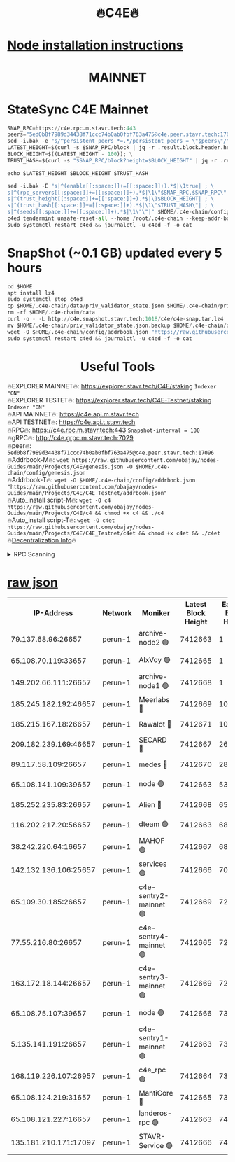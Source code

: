<h1 align="center"> 🔥C4E🔥</h1>

[Node installation instructions](https://github.com/obajay/nodes-Guides/tree/main/Projects/C4E)
=

<h1 align="center"> MAINNET</h1>

# StateSync C4E Mainnet
```python
SNAP_RPC=https://c4e.rpc.m.stavr.tech:443
peers="5ed0b8f7989d34438f71ccc74b0ab0fbf763a475@c4e.peer.stavr.tech:17096"
sed -i.bak -e "s/^persistent_peers *=.*/persistent_peers = \"$peers\"/" $HOME/.c4e-chain/config/config.toml
LATEST_HEIGHT=$(curl -s $SNAP_RPC/block | jq -r .result.block.header.height); \
BLOCK_HEIGHT=$((LATEST_HEIGHT - 100)); \
TRUST_HASH=$(curl -s "$SNAP_RPC/block?height=$BLOCK_HEIGHT" | jq -r .result.block_id.hash)

echo $LATEST_HEIGHT $BLOCK_HEIGHT $TRUST_HASH

sed -i.bak -E "s|^(enable[[:space:]]+=[[:space:]]+).*$|\1true| ; \
s|^(rpc_servers[[:space:]]+=[[:space:]]+).*$|\1\"$SNAP_RPC,$SNAP_RPC\"| ; \
s|^(trust_height[[:space:]]+=[[:space:]]+).*$|\1$BLOCK_HEIGHT| ; \
s|^(trust_hash[[:space:]]+=[[:space:]]+).*$|\1\"$TRUST_HASH\"| ; \
s|^(seeds[[:space:]]+=[[:space:]]+).*$|\1\"\"|" $HOME/.c4e-chain/config/config.toml
c4ed tendermint unsafe-reset-all --home /root/.c4e-chain --keep-addr-book
sudo systemctl restart c4ed && journalctl -u c4ed -f -o cat
```
# SnapShot (~0.1 GB) updated every 5 hours
```python
cd $HOME
apt install lz4
sudo systemctl stop c4ed
cp $HOME/.c4e-chain/data/priv_validator_state.json $HOME/.c4e-chain/priv_validator_state.json.backup
rm -rf $HOME/.c4e-chain/data
curl -o - -L http://c4e.snapshot.stavr.tech:1018/c4e/c4e-snap.tar.lz4 | lz4 -c -d - | tar -x -C $HOME/.c4e-chain --strip-components 2
mv $HOME/.c4e-chain/priv_validator_state.json.backup $HOME/.c4e-chain/data/priv_validator_state.json
wget -O $HOME/.c4e-chain/config/addrbook.json "https://raw.githubusercontent.com/obajay/nodes-Guides/main/Projects/C4E/addrbook.json"
sudo systemctl restart c4ed && journalctl -u c4ed -f -o cat
```
 <h1 align="center"> Useful Tools</h1>

🔥EXPLORER MAINNET🔥:  https://explorer.stavr.tech/C4E/staking            `Indexer "ON"` \
🔥EXPLORER TESTET🔥:   https://explorer.stavr.tech/C4E-Testnet/staking     `Indexer "ON"` \
🔥API MAINNET🔥:       https://c4e.api.m.stavr.tech \
🔥API TESTNET🔥:       https://c4e.api.t.stavr.tech \
🔥RPC🔥:               https://c4e.rpc.m.stavr.tech:443                  `Snapshot-interval = 100` \
🔥gRPC🔥:              http://c4e.grpc.m.stavr.tech:7029 \
🔥peer🔥:              `5ed0b8f7989d34438f71ccc74b0ab0fbf763a475@c4e.peer.stavr.tech:17096` \
🔥Addrbook-M🔥:    ```wget https://raw.githubusercontent.com/obajay/nodes-Guides/main/Projects/C4E/genesis.json -O $HOME/.c4e-chain/config/genesis.json``` \
🔥Addrbook-T🔥:    ```wget -O $HOME/.c4e-chain/config/addrbook.json "https://raw.githubusercontent.com/obajay/nodes-Guides/main/Projects/C4E/C4E_Testnet/addrbook.json"``` \
🔥Auto_install script-M🔥: ```wget -O c4 https://raw.githubusercontent.com/obajay/nodes-Guides/main/Projects/C4E/c4 && chmod +x c4 && ./c4``` \
🔥Auto_install script-T🔥: ```wget -O c4et https://raw.githubusercontent.com/obajay/nodes-Guides/main/Projects/C4E/C4E_Testnet/c4et && chmod +x c4et && ./c4et``` \
🔥[Decentralization Info](https://github.com/obajay/StateSync-snapshots/tree/main/Projects/C4E/Decentralization)🔥




<details>
<summary>RPC Scanning</summary>

<h2 align="center"> We scan nodes in real time every 4 hours. And we provide the final result of RPC endpoints.
We cannot influence the operation of these nodes in any way. </h2>


```python
If Voting Power is higher than 0 --> then the Node is a validator of the network and may be subject to attack and be a potential threat to the chain.
```
```python
We marked such validators with a red symbol
```

</details>

[raw json](https://rpc-check.c4e.stavr.tech/c4e/rpc-c4e-result.json)
=



<table><tr><th>IP-Address</th><th>Network</th><th>Moniker</th><th>Latest Block Height</th><th>Earliest Block Height</th><th>Catching Up</th><th>Tx Index</th><th>Voting Power</th><th>Scan Time</th></tr><tr><td>79.137.68.96:26657</td><td>perun-1</td><td>archive-node2 🟢</td><td>7412663</td><td>1</td><td>False</td><td>on</td><td>0</td><td>2024-03-02T10:37:46.325970101UTC</td></tr><tr><td>65.108.70.119:33657</td><td>perun-1</td><td>AlxVoy 🟢</td><td>7412665</td><td>1</td><td>False</td><td>on</td><td>0</td><td>2024-03-02T10:38:00.094478530UTC</td></tr><tr><td>149.202.66.111:26657</td><td>perun-1</td><td>archive-node1 🟢</td><td>7412668</td><td>1</td><td>False</td><td>on</td><td>0</td><td>2024-03-02T10:38:14.365009977UTC</td></tr><tr><td>185.245.182.192:46657</td><td>perun-1</td><td>Meerlabs 🔴</td><td>7412669</td><td>1051501</td><td>False</td><td>on</td><td>344614</td><td>2024-03-02T10:38:21.467667353UTC</td></tr><tr><td>185.215.167.18:26657</td><td>perun-1</td><td>Rawalot 🔴</td><td>7412671</td><td>1090501</td><td>False</td><td>on</td><td>450091</td><td>2024-03-02T10:38:32.502374523UTC</td></tr><tr><td>209.182.239.169:46657</td><td>perun-1</td><td>SECARD 🔴</td><td>7412667</td><td>2616101</td><td>False</td><td>off</td><td>749308</td><td>2024-03-02T10:38:11.737019650UTC</td></tr><tr><td>89.117.58.109:26657</td><td>perun-1</td><td>medes 🔴</td><td>7412670</td><td>2826001</td><td>False</td><td>off</td><td>891025</td><td>2024-03-02T10:38:28.166599502UTC</td></tr><tr><td>65.108.141.109:39657</td><td>perun-1</td><td>node 🟢</td><td>7412663</td><td>5303301</td><td>False</td><td>on</td><td>0</td><td>2024-03-02T10:37:48.676860216UTC</td></tr><tr><td>185.252.235.83:26657</td><td>perun-1</td><td>Alien 🔴</td><td>7412668</td><td>6502501</td><td>False</td><td>on</td><td>648215</td><td>2024-03-02T10:38:14.667776481UTC</td></tr><tr><td>116.202.217.20:56657</td><td>perun-1</td><td>dteam 🟢</td><td>7412663</td><td>6800901</td><td>False</td><td>on</td><td>0</td><td>2024-03-02T10:37:46.016858380UTC</td></tr><tr><td>38.242.220.64:16657</td><td>perun-1</td><td>MAHOF 🟢</td><td>7412667</td><td>6885501</td><td>False</td><td>on</td><td>0</td><td>2024-03-02T10:38:12.049129074UTC</td></tr><tr><td>142.132.136.106:25657</td><td>perun-1</td><td>services 🟢</td><td>7412666</td><td>7012001</td><td>False</td><td>on</td><td>0</td><td>2024-03-02T10:38:02.678937982UTC</td></tr><tr><td>65.109.30.185:26657</td><td>perun-1</td><td>c4e-sentry2-mainnet 🟢</td><td>7412669</td><td>7284001</td><td>False</td><td>on</td><td>0</td><td>2024-03-02T10:38:21.161786971UTC</td></tr><tr><td>77.55.216.80:26657</td><td>perun-1</td><td>c4e-sentry4-mainnet 🟢</td><td>7412665</td><td>7297001</td><td>False</td><td>on</td><td>0</td><td>2024-03-02T10:37:59.745577956UTC</td></tr><tr><td>163.172.18.144:26657</td><td>perun-1</td><td>c4e-sentry3-mainnet 🟢</td><td>7412669</td><td>7297001</td><td>False</td><td>on</td><td>0</td><td>2024-03-02T10:38:21.768103310UTC</td></tr><tr><td>65.108.75.107:39657</td><td>perun-1</td><td>node 🟢</td><td>7412666</td><td>7300001</td><td>False</td><td>on</td><td>0</td><td>2024-03-02T10:38:02.985654487UTC</td></tr><tr><td>5.135.141.191:26657</td><td>perun-1</td><td>c4e-sentry1-mainnet 🟢</td><td>7412663</td><td>7300501</td><td>False</td><td>on</td><td>0</td><td>2024-03-02T10:37:45.499635521UTC</td></tr><tr><td>168.119.226.107:26957</td><td>perun-1</td><td>c4e_rpc 🟢</td><td>7412664</td><td>7312664</td><td>False</td><td>on</td><td>0</td><td>2024-03-02T10:37:52.968470994UTC</td></tr><tr><td>65.108.124.219:31657</td><td>perun-1</td><td>MantiCore 🔴</td><td>7412665</td><td>7312665</td><td>False</td><td>off</td><td>729697</td><td>2024-03-02T10:37:59.398655719UTC</td></tr><tr><td>65.108.121.227:16657</td><td>perun-1</td><td>landeros-rpc 🟢</td><td>7412663</td><td>7411001</td><td>False</td><td>on</td><td>0</td><td>2024-03-02T10:37:45.804535942UTC</td></tr><tr><td>135.181.210.171:17097</td><td>perun-1</td><td>STAVR-Service 🟢</td><td>7412666</td><td>7411901</td><td>False</td><td>on</td><td>0</td><td>2024-03-02T10:38:03.290528549UTC</td></tr></table>
